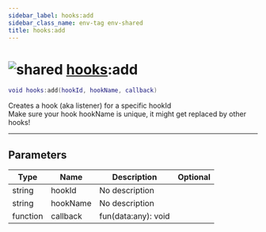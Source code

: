 ```yaml
---
sidebar_label: hooks:add
sidebar_class_name: env-tag env-shared
title: hooks:add
---
```


# <img src='/img/wiki/shared.png' alt='shared' classname='env-tag' /> [hooks](../hooks/README.md):add

```lua
void hooks:add(hookId, hookName, callback)
```

Creates a hook (aka listener) for a specific hookId<br/>Make sure your hook hookName is unique, it might get replaced by other hooks!<br/>

-----------------
## Parameters

| Type   | Name | Description | Optional |
| ------ | ---- | ----------- | -------: |
| string | hookId | No description |   |
| string | hookName | No description |   |
| function | callback | fun(data:any): void |   |
